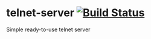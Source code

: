 # telnet-server [![Build Status](https://travis-ci.org/artkuznetsov101/telnet-server.svg?branch=master)](https://travis-ci.org/artkuznetsov101/telnet-server)

Simple ready-to-use telnet server
